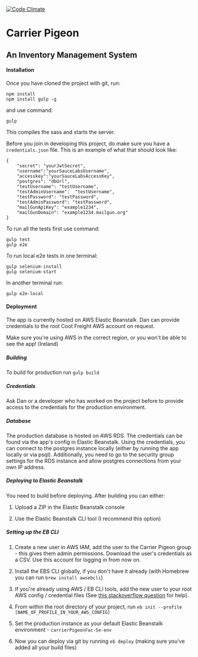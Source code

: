 [![Code Climate](https://codeclimate.com/github/foundersandcoders/carrier-pigeon/badges/gpa.svg)](https://codeclimate.com/github/foundersandcoders/carrier-pigeon)

# Carrier Pigeon
## An Inventory Management System

#### Installation

Once you have cloned the project with git, run:

```
npm install
npm install gulp -g
```

and use command:

```
gulp
```

This compiles the sass and starts the server.

Before you join in developing this project, do make sure you have a `credentials.json` file. This is an example of what that should look like:

```
{
	"secret": "yourJwtSecret",
	"username":"yourSauceLabsUsername",
	"accesskey":"yourSauceLabsAccessKey",
	"postgres": "dbUrl",
	"testUsername": "testUsername",
	"testAdminUsername":  "testUsername",
	"testPassword": "testPassword",
	"testAdminPassword": "testPassword",
	"mailGunApiKey": "example1234",
	"mailGunDomain": "example1234.mailgun.org"
}
```

To run all the tests first use command:

```
gulp test
gulp e2e
```


To run local e2e tests in one terminal:

```
gulp selenium-install
gulp selenium-start
```

In another terminal run:

```
gulp e2e-local
```

#### Deployment

The app is currently hosted on AWS Elastic Beanstalk. Dan can provide credentials to the root Coot Freight AWS account on request.

Make sure you're using AWS in the correct region, or you won't be able to see the app! (Ireland)

##### Building

To build for production run `gulp build`

##### Credentials

Ask Dan or a developer who has worked on the project before to provide access to the credentials for the production environment.

##### Database

The production database is hosted on AWS RDS. The credentials can be found via the app's config in Elastic Beanstalk. Using the credentials, you can connect to the postgres instance locally (either by running the app locally or via psql). Additionally, you need to go to the security group settings for the RDS instance and allow postgres connections from your own IP address.

##### Deploying to Elastic Beanstalk

You need to build before deploying. After building you can either:

1. Upload a ZIP in the Elastic Beanstalk console

2. Use the Elastic Beanstalk CLI tool (I recommend this option)

##### Setting up the EB CLI

1. Create a new user in AWS IAM, add the user to the Carrier Pigeon group - this gives them admin permissions. Download the user's credentials as a CSV. Use this account for logging in from now on.

2. Install the EBS CLI globally, if you don't have it already (with Homebrew you can run `brew install awsebcli`)

3. If you're already using AWS / EB CLI tools, add the new user to your root AWS config / credential files (See [this stackoverflow question](https://stackoverflow.com/questions/29190202/how-to-change-the-aws-account-using-the-elastic-beanstalk-cli) for help).

4. From within the root directory of your project, run `eb init --profile [NAME_OF_PROFILE_IN_YOUR_AWS_CONFIG]`

5. Set the production instance as your default Elastic Beanstalk environment - `carrierPigeonFac-Se-env`

6. Now you can deploy via git by running `eb deploy` (making sure you've added all your build files)
